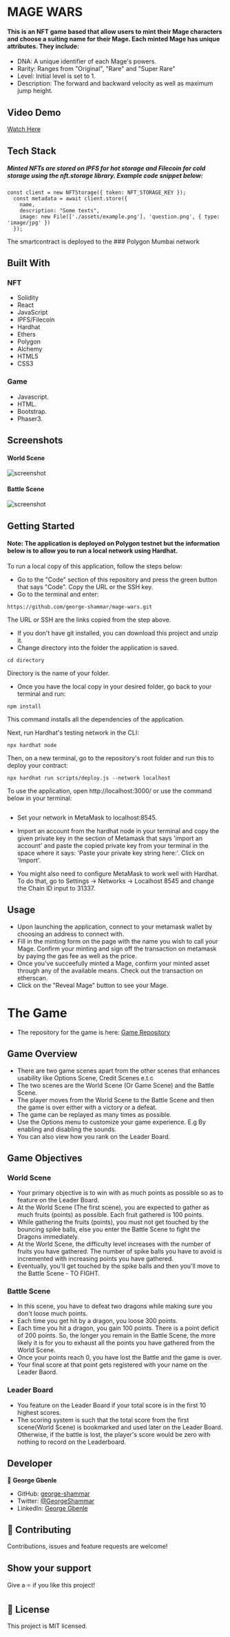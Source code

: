 # MAGE WARS

#### This is an NFT game based that allow users to mint their Mage characters and choose a suiting name for their Mage. Each minted Mage has unique attributes. They include:

- DNA: A unique identifier of each Mage's powers.
- Rarity: Ranges from "Original", "Rare" and "Super Rare"
- Level: Initial level is set to 1.
- Description: The forward and backward velocity as well as maximum jump height.

## Video Demo
[Watch Here](https://www.loom.com/share/6d36bfb0b91c47d7947eea6a565a910b)

## Tech Stack

##### Minted NFTs are stored on IPFS for hot storage and Filecoin for cold storage using the nft.storage library. Example code snippet below:

```
const client = new NFTStorage({ token: NFT_STORAGE_KEY });
  const metadata = await client.store({
    name,
    description: "Some texts",
    image: new File(['./assets/example.png'], 'question.png', { type: 'image/jpg' })
  });
```
The smartcontract is deployed to the ### Polygon Mumbai network

## Built With
### NFT
- Solidity
- React
- JavaScript
- IPFS/Filecoin
- Hardhat
- Ethers
- Polygon
- Alchemy
- HTML5
- CSS3
### Game
- Javascript.
- HTML.
- Bootstrap.
- Phaser3.

## Screenshots

#### World Scene
![screenshot](./world.png)

#### Battle Scene
![screenshot](./battle.png)

## Getting Started

#### Note: The application is deployed on Polygon testnet but the information below is to allow you to run a local network using Hardhat.

To run a local copy of this application, follow the steps below:

- Go to the "Code" section of this repository and press the green button that says "Code". Copy the URL or the SSH key.
- Go to the terminal and enter:
```
https://github.com/george-shammar/mage-wars.git
```
The URL or SSH are the links copied from the step above.

- If you don't have git installed, you can download this project and unzip it.
- Change directory into the folder the application is saved.
```
cd directory
```
Directory is the name of your folder.

- Once you have the local copy in your desired folder, go back to your terminal and run:
```
npm install
```
This command installs all the dependencies of the application.

Next, run Hardhat's testing network in the CLI:
```
npx hardhat node
```
Then, on a new terminal, go to the repository's root folder and run this to deploy your contract:

```
npx hardhat run scripts/deploy.js --network localhost
```

To use the application, open http://localhost:3000/ or use the command below in your terminal:

```npm start
```
- Set your network in MetaMask to localhost:8545.

- Import an account from the hardhat node in your terminal and copy the given private key in the section of Metamask that says 'import an account' and paste the copied private key from your terminal in the space where it says: 'Paste your private key string here:'. Click on 'Import'.

- You might also need to configure MetaMask to work well with Hardhat. To do that, go to Settings -> Networks -> Localhost 8545 and change the Chain ID input to 31337.

## Usage

- Upon launching the application, connect to your metamask wallet by choosing an address to connect with.
- Fill in the minting form on the page with the name you wish to call your Mage. Confirm your minting and sign off the transaction on metamask by paying the gas fee as well as the price.
- Once you've succeefully minted a Mage, confirm your minted asset through any of the available means. Check out the transaction on etherscan.
- Click on the "Reveal Mage" button to see your Mage.

# The Game
- The repository for the game is here:
[Game Repository](https://github.com/george-shammar/Legend_of_the_Seeker)

## Game Overview
- There are two game scenes apart from the other scenes that enhances usability like Options Scene, Credit Scenes e.t.c
- The two scenes are the World Scene (Or Game Scene) and the Battle Scene.
- The player moves from the World Scene to the Battle Scene and then the game is over either with a victory or a defeat.
- The game can be replayed as many times as possible.
- Use the Options menu to customize your game experience. E.g By enabling and disabling the sounds.
- You can also view how you rank on the Leader Board.

## Game Objectives

### World Scene
- Your primary objective is to win with as much points as possible so as to feature on the Leader Board.
- At the World Scene (The first scene), you are expected to gather as much fruits (points) as possible. Each fruit gathered is 100 points.
- While gathering the fruits (points), you must not get touched by the bouncing spike balls, else you enter the Battle Scene to fight the Dragons immediately.
- At the World Scene, the difficulty level increases with the number of fruits you have gathered. The number of spike balls you have to avoid is incremented with increasing points you have gathered.
- Eventually, you'll get touched by the spike balls and then you'll move to the Battle Scene - TO FIGHT.

### Battle Scene
- In this scene, you have to defeat two dragons while making sure you don't loose much points.
- Each time you get hit by a dragon, you loose 300 points.
- Each time you hit a dragon, you gain 100 points. There is a point deficit of 200 points. So, the longer you remain in the Battle Scene, the more likely it is for you to exhaust all the points you have gathered from the World Scene.
- Once your points reach 0, you have lost the Battle and the game is over.
- Your final score at that point gets registered with your name on the Leader Baord.

### Leader Board
- You feature on the Leader Board if your total score is in the first 10 highest scores.
- The scoring system is such that the total score from the first scene(World Scene) is bookmarked and used later on the Leader Board. Otherwise, if the battle is lost, the player's score would be zero with nothing to record on the Leaderboard.


## Developer

👤 **George Gbenle**

- GitHub: [george-shammar](https://github.com/george-shammar)
- Twitter: [@GeorgeShammar](https://twitter.com/GeorgeShammar)
- LinkedIn: [George Gbenle](https://www.linkedin.com/in/georgegbenle/)

## 🤝 Contributing

Contributions, issues and feature requests are welcome!

## Show your support

Give a ⭐️ if you like this project!


## 📝 License

This project is MIT licensed.